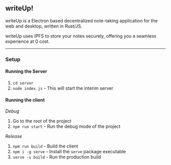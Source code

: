 ## writeUp!

writeUp is a Electron based decentralized note-taking application for the web and desktop, written in Rust/JS.

writeUp uses IPFS to store your notes securely, offering you a seamless experience at 0 cost.

---

### Setup

#### Running the Server

1. `cd server`
2. `node index.js` - This will start the interim server

#### Running the client

_Debug_

1. Go to the root of the project
2. `npm run start` - Run the debug mode of the project

_Release_

1. `npm run build` - Build the client
2. `npm i -g serve` - Install the `serve` package executable
3. `serve -s build` - Run the production build
